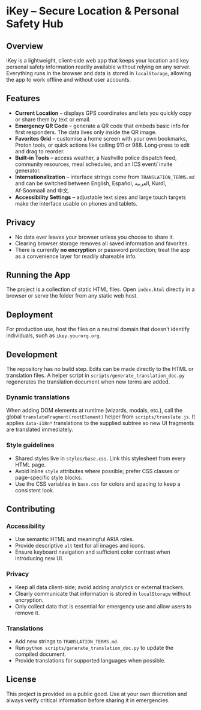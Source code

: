 # iKey – Secure Location & Personal Safety Hub

## Overview

iKey is a lightweight, client‑side web app that keeps your location and key personal safety information readily available without relying on any server. Everything runs in the browser and data is stored in `localStorage`, allowing the app to work offline and without user accounts.

## Features

- **Current Location** – displays GPS coordinates and lets you quickly copy or share them by text or email.
- **Emergency QR Code** – generate a QR code that embeds basic info for first responders. The data lives only inside the QR image.
- **Favorites Grid** – customise a home screen with your own bookmarks, Proton tools, or quick actions like calling 911 or 988. Long‑press to edit and drag to reorder.
- **Built‑in Tools** – access weather, a Nashville police dispatch feed, community resources, meal schedules, and an ICS event/ invite generator.
- **Internationalization** – interface strings come from `TRANSLATION_TERMS.md` and can be switched between English, Español, العربية, Kurdî, Af‑Soomaali and 中文.
- **Accessibility Settings** – adjustable text sizes and large touch targets make the interface usable on phones and tablets.

## Privacy

- No data ever leaves your browser unless you choose to share it.
- Clearing browser storage removes all saved information and favorites.
- There is currently **no encryption** or password protection; treat the app as a convenience layer for readily shareable info.

## Running the App

The project is a collection of static HTML files. Open `index.html` directly in a browser or serve the folder from any static web host.

## Deployment

For production use, host the files on a neutral domain that doesn't identify individuals, such as `ikey.yourorg.org`.

## Development

The repository has no build step. Edits can be made directly to the HTML or translation files. A helper script in `scripts/generate_translation_doc.py` regenerates the translation document when new terms are added.

### Dynamic translations

When adding DOM elements at runtime (wizards, modals, etc.), call the global `translateFragment(rootElement)` helper from `scripts/translate.js`. It applies `data-i18n*` translations to the supplied subtree so new UI fragments are translated immediately.

### Style guidelines

- Shared styles live in `styles/base.css`. Link this stylesheet from every HTML page.
- Avoid inline `style` attributes where possible; prefer CSS classes or page-specific style blocks.
- Use the CSS variables in `base.css` for colors and spacing to keep a consistent look.

## Contributing

### Accessibility

- Use semantic HTML and meaningful ARIA roles.
- Provide descriptive `alt` text for all images and icons.
- Ensure keyboard navigation and sufficient color contrast when introducing new UI.

### Privacy

- Keep all data client-side; avoid adding analytics or external trackers.
- Clearly communicate that information is stored in `localStorage` without encryption.
- Only collect data that is essential for emergency use and allow users to remove it.

### Translations

- Add new strings to `TRANSLATION_TERMS.md`.
- Run `python scripts/generate_translation_doc.py` to update the compiled document.
- Provide translations for supported languages when possible.

## License

This project is provided as a public good. Use at your own discretion and always verify critical information before sharing it in emergencies.
